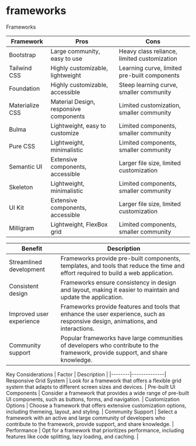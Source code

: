 # frameworks
Frameworks

| Framework | 	Pros |	Cons |
|-----------|--------|-------|
Bootstrap |	Large community, easy to use |	Heavy class reliance, limited customization |
Tailwind CSS |	Highly customizable, lightweight |	Learning curve, limited pre-built components |
Foundation |	Highly customizable, accessible |	Steep learning curve, smaller community |
Materialize CSS |	Material Design, responsive components |	Limited customization, smaller community |
Bulma |	Lightweight, easy to customize |	Limited components, smaller community |
Pure CSS |	Lightweight, minimalistic |	Limited components, smaller community |
Semantic UI |	Extensive components, accessible |	Larger file size, limited customization |
Skeleton |	Lightweight, minimalistic |	Limited components, smaller community |
UI Kit |	Extensive components, accessible |	Larger file size, limited customization |
Milligram |	Lightweight, FlexBox grid |	Limited components, smaller community |


| Benefit | 	Description |
|---------|---------------|
Streamlined development |	Frameworks provide pre-built components, templates, and tools that reduce the time and effort required to build a web application. |
Consistent design |	Frameworks ensure consistency in design and layout, making it easier to maintain and update the application. |
Improved user experience |	Frameworks provide features and tools that enhance the user experience, such as responsive design, animations, and interactions. |
Community support |	Popular frameworks have large communities of developers who contribute to the framework, provide support, and share knowledge. |

Key Considerations
| Factor |	Description |
|--------|--------------|
Responsive Grid System |	Look for a framework that offers a flexible grid system that adapts to different screen sizes and devices. |
Pre-built UI Components |	Consider a framework that provides a wide range of pre-built UI components, such as buttons, forms, and navigation. |
Customization Options |	Choose a framework that offers extensive customization options, including themeing, layout, and styling. |
Community Support |	Select a framework with an active and large community of developers who contribute to the framework, provide support, and share knowledge. |
Performance	 | Opt for a framework that prioritizes performance, including features like code splitting, lazy loading, and caching. |

